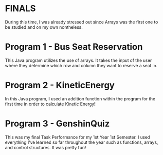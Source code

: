 # FINALS
During this time, I was already stressed out since Arrays was the first one to be studied and on my own nontheless.

# Program 1 - Bus Seat Reservation
This Java program utilizes the use of arrays. It takes the input of the user where they determine which row and column they want to reserve a seat in.

# Program 2 - KineticEnergy
In this Java program, I used an addition function within the program for the first time in order to calculate Kinetic Energy!

# Program 3 - GenshinQuiz
This was my final Task Performance for my 1st Year 1st Semester. I used everything I've learned so far throughout the year such as functions, arrays, and control structures. It was pretty fun!
